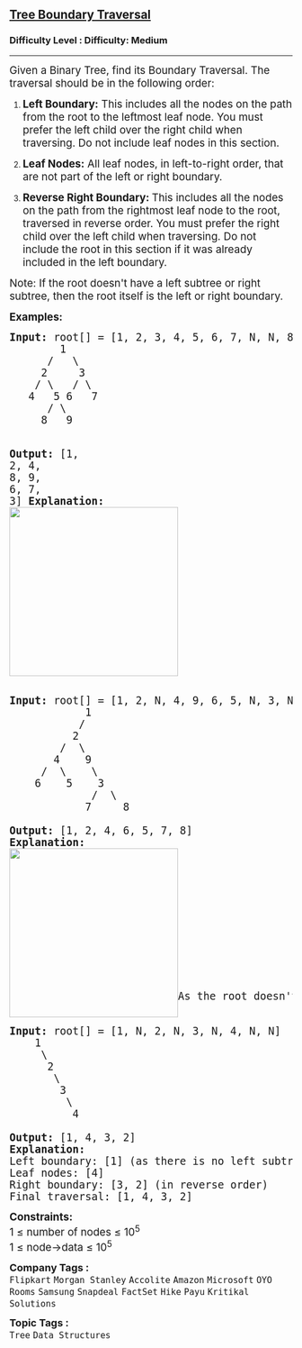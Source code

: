 <h2><a href="https://www.geeksforgeeks.org/problems/boundary-traversal-of-binary-tree/1">Tree Boundary Traversal</a></h2><h3>Difficulty Level : Difficulty: Medium</h3><hr><div class="problems_problem_content__Xm_eO"><p><span style="font-size: 14pt;">Given a Binary Tree, find its Boundary Traversal. The traversal should be in the following order:&nbsp;</span></p>
<ol>
<li>
<p data-pm-slice="1 1 []"><span style="font-size: 14pt;"><strong>Left Boundary:</strong> This includes all the nodes on the path from the root to the leftmost leaf node. You must prefer the left child over the right child when traversing. Do not include leaf nodes in this section.</span></p>
</li>
<li>
<p data-pm-slice="1 1 []"><span style="font-size: 14pt;"><strong>Leaf Nodes:</strong> All leaf nodes, in left-to-right order, that are not part of the left or right boundary.</span></p>
</li>
<li>
<p data-pm-slice="1 1 []"><span style="font-size: 14pt;"><strong>Reverse Right Boundary: </strong>This includes all the nodes on the path from the rightmost leaf node to the root, traversed in reverse order. You must prefer the right child over the left child when traversing. Do not include the root in this section if it was already included in the left boundary.</span></p>
</li>
</ol>
<p><span style="font-size: 14pt;">Note: If the root doesn't have a left subtree or right subtree, then the root itself is the left or right boundary.&nbsp;</span></p>
<p><span style="font-size: 14pt;"><strong>Examples:</strong></span></p>
<pre><span style="font-size: 14pt;"><strong>Input:</strong> root[] = [1, 2, 3, 4, 5, 6, 7, N, N, 8, 9, N, N, N, N] 
        1 
&nbsp;     /   \
&nbsp;    2     3<strong>&nbsp; 
&nbsp;   </strong>/ \   / \ 
&nbsp;  4   5 6   7
&nbsp;     / \
&nbsp;    8   9<strong>
   
Output: </strong>[<span class="hljs-number">1</span>, <span class="hljs-number">2</span>, <span class="hljs-number">4</span>, <span class="hljs-number">8</span>, <span class="hljs-number">9</span>, <span class="hljs-number">6</span>, <span class="hljs-number">7</span>, <span class="hljs-number">3</span>]<strong>
Explanation:
</strong><strong><img style="height: 300px; width: 300px;" src="https://media.geeksforgeeks.org/wp-content/uploads/20211103204119/graph4-300x300.png" alt=""></strong>
</span></pre>
<pre><span style="font-size: 14pt;"><strong>Input: </strong>root[] = [1, 2, N, 4, 9, 6, 5, N, 3, N, N, N, N 7, 8] 
            1
           /
          2
        /  \
       4    9
     /  \    \
    6    5    3
             /  \
            7     8
<strong>
Output: </strong>[<span class="hljs-number">1</span>, <span class="hljs-number">2</span>, <span class="hljs-number">4</span>, <span class="hljs-number">6</span>, <span class="hljs-number">5</span>, <span class="hljs-number">7</span>, <span class="hljs-number">8</span>]
<strong>Explanation:
</strong><a href="https://contribute.geeksforgeeks.org/wp-content/uploads/boundary.png"><img style="float: left; height: 300px; width: 300px;" src="https://media.geeksforgeeks.org/wp-content/uploads/20211103204646/graph1-300x300.png" alt=""></a>











As the root doesn't have a right subtree, the right boundary is not included in the traversal.</span></pre>
<pre><span style="font-size: 14pt;"><strong>Input: </strong>root[] = [1, N, 2, N, 3, N, 4, N, N] 
    <span class="hljs-number">1</span>
     <span class="hljs-string">\</span>
      <span class="hljs-number">2</span>
       <span class="hljs-string">\</span>
        <span class="hljs-number">3</span>
         <span class="hljs-string">\</span>
          <span class="hljs-number">4</span>
<strong>
Output: </strong>[<span class="hljs-number">1</span>, <span class="hljs-number">4</span>, <span class="hljs-number">3</span>, <span class="hljs-number">2</span>]
<strong>Explanation:<br></strong><span class="hljs-attr">Left boundary:</span> [<span class="hljs-number">1</span>] <span class="hljs-string">(as</span> <span class="hljs-string">there</span> <span class="hljs-string">is</span> <span class="hljs-literal">no</span> <span class="hljs-string">left</span> <span class="hljs-string">subtree)</span>
<span class="hljs-attr">Leaf nodes:</span> [<span class="hljs-number">4</span>]
<span class="hljs-attr">Right boundary:</span> [<span class="hljs-number">3</span>, <span class="hljs-number">2</span>] <span class="hljs-string">(in</span> <span class="hljs-string">reverse</span> <span class="hljs-string">order)</span>
<span class="hljs-attr">Final traversal:</span> [<span class="hljs-number">1</span>, <span class="hljs-number">4</span>, <span class="hljs-number">3</span>, <span class="hljs-number">2</span>]</span></pre>
<p><span style="font-size: 14pt;"><strong>Constraints:</strong></span><br><span style="font-size: 14pt;">1 ≤ number of nodes ≤ 10<sup>5</sup></span><br><span style="font-size: 14pt;">1 ≤ node-&gt;data ≤ 10<sup>5</sup></span></p></div><p><span style=font-size:18px><strong>Company Tags : </strong><br><code>Flipkart</code>&nbsp;<code>Morgan Stanley</code>&nbsp;<code>Accolite</code>&nbsp;<code>Amazon</code>&nbsp;<code>Microsoft</code>&nbsp;<code>OYO Rooms</code>&nbsp;<code>Samsung</code>&nbsp;<code>Snapdeal</code>&nbsp;<code>FactSet</code>&nbsp;<code>Hike</code>&nbsp;<code>Payu</code>&nbsp;<code>Kritikal Solutions</code>&nbsp;<br><p><span style=font-size:18px><strong>Topic Tags : </strong><br><code>Tree</code>&nbsp;<code>Data Structures</code>&nbsp;
